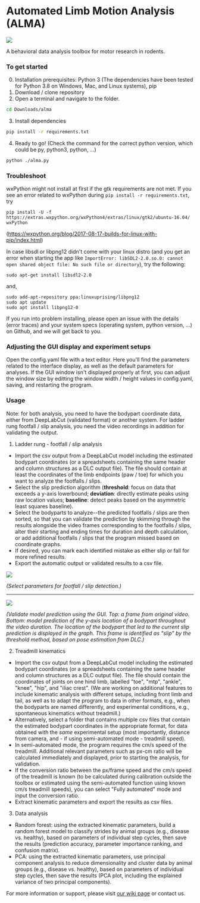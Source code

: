 # Automated Limb Motion Analysis (ALMA)

![](https://github.com/sollan/slip_detector/blob/master/Screenshots/ALMA.PNG)

A behavioral data analysis toolbox for motor research in rodents. 

### To get started

0. Installation prerequisites: 
Python 3 (The dependencies have been tested for Python 3.8 on Windows, Mac, and Linux systems), pip
1. Download / clone repository
2. Open a terminal and navigate to the folder. 
```bash
cd Downloads/alma
```
3. Install dependencies
```bash
pip install -r requirements.txt
```
4. Ready to go! (Check the command for the correct python version, which could be py, python3, python, ...)
```bash
python ./alma.py
```

### Troubleshoot

wxPython might not install at first if the gtk requirements are not met. 
If you see an error related to wxPython during ```pip install -r requirements.txt```, try 
```
pip install -U -f https://extras.wxpython.org/wxPython4/extras/linux/gtk2/ubuntu-16.04/ wxPython
```
(https://wxpython.org/blog/2017-08-17-builds-for-linux-with-pip/index.html)

In case libsdl or libpng12 didn't come with your linux distro (and you get an error when starting the app like ```ImportError: libSDL2-2.0.so.0: cannot open shared object file: No such file or directory```), try the following:
```
sudo apt-get install libsdl2-2.0
```
and,
```
sudo add-apt-repository ppa:linuxuprising/libpng12
sudo apt update
sudo apt install libpng12-0
```

If you run into problem installing, please open an issue with the details (error traces) and your system specs (operating system, python version, ...) on Github, and we will get back to you.


### Adjusting the GUI display and experiment setups
Open the config.yaml file with a text editor. Here you'll find the parameters related to the interface display, as well as the default parameters for analyses. If the GUI window isn't displayed properly at first, you can adjust the window size by editting the window width / height values in config.yaml, saving, and restarting the program. 


### Usage

Note: for both analysis, you need to have the bodypart coordinate data, either from DeepLabCut (validated format) or another system. For ladder rung footfall / slip analysis, you need the video recordings in addition for validating the output. 

1. Ladder rung - footfall / slip analysis
- Import the csv output from a DeepLabCut model including the estimated bodypart coordinates (or a spreadsheets containing the same header and column structures as a DLC output file). The file should contain at least the coordinates of the limb endpoints (paw / toe) for which you want to analyze the footfalls / slips. 
- Select the slip prediction algorithm (**threshold**: focus on data that exceeds a y-axis lowerbound; **deviation**: directly estimate peaks using raw location values; **baseline**: detect peaks based on the asymmetric least squares baseline).
- Select the bodyparts to analyze--the predicted footfalls / slips are then sorted, so that you can validate the prediction by skimming through the results alongside the video frames corresponding to the footfalls / slips, alter their starting and ending times for duration and depth calculation, or add additional footfalls / slips that the program missed based on coordinate graphs. 
- If desired, you can mark each identified mistake as either slip or fall for more refined results.
- Export the automatic output or validated results to a csv file.

![](https://github.com/sollan/alma/blob/master/Screenshots/loading.PNG)

_(Select parameters for footfall / slip detection.)_

***

![](https://github.com/sollan/alma/blob/master/Screenshots/validate.PNG)


_(Validate model prediction using the GUI.
Top: a frame from original video.
Bottom: model prediction of the y-axis location of a bodypart throughout the video duration. The location of the bodypart that led to the current slip prediction is displayed in the graph.
This frame is identified as "slip" by the threshold method, based on pose estimation from DLC.)_


2. Treadmill kinematics
- Import the csv output from a DeepLabCut model including the estimated bodypart coordinates (or a spreadsheets containing the same header and column structures as a DLC output file). The file should contain the coordinates of joints on one hind limb, labelled "toe", "mtp", "ankle", "knee", "hip", and "iliac crest". (We are working on additional features to include kinematic analysis with different setups, including front limb and tail, as well as to adapt the program to data in other formats, e.g., when the bodyparts are named differently, and experimental conditions, e.g., spontaneous kinematics without treadmill.)
- Alternatively, select a folder that contains multiple csv files that contain the estimated bodypart coordinates in the appropriate format, for data obtained with the _same_ experimental setup (most importantly, distance from camera, and - if using semi-automated mode - treadmill speed). 
- In semi-automated mode, the program requires the cm/s speed of the treadmill. Additional relevant parameters such as px-cm ratio will be calculated immediately and displayed, prior to starting the analysis, for validation. 
- If the conversion ratio between the px/frame speed and the cm/s speed of the treadmill is known (to be calculated during calibration outside the toolbox or estimated using the semi-automated function using known cm/s treadmill speeds), you can select "Fully automated" mode and input the conversion ratio. 
- Extract kinematic parameters and export the results as csv files.

3. Data analysis
- Random forest: using the extracted kinematic parameters, build a random forest model to classify strides by animal groups (e.g., disease vs. healthy), based on parameters of individual step cycles, then save the results (prediction accuracy, parameter importance ranking, and confusion matrix).
- PCA: using the extracted kinematic parameters, use principal component analysis to reduce dimensionality and cluster data by animal groups (e.g., disease vs. healthy), based on parameters of individual step cycles, then save the results (PCA plot, including the explained variance of two principal components).

For more information or support, please visit [our wiki page](https://github.com/sollan/slip_detector/wiki) or contact us.
